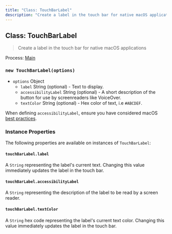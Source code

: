 ```yaml
---
title: "Class: TouchBarLabel"
description: "Create a label in the touch bar for native macOS applications"
---
```


## Class: TouchBarLabel

> Create a label in the touch bar for native macOS applications

Process: [Main](../glossary.md#main-process)

### `new TouchBarLabel(options)`

* `options` Object
  * `label` String (optional) - Text to display.
  * `accessibilityLabel` String (optional) - A short description of the button for use by screenreaders like VoiceOver.
  * `textColor` String (optional) - Hex color of text, i.e `#ABCDEF`.

When defining `accessibilityLabel`, ensure you have considered macOS [best practices](https://developer.apple.com/documentation/appkit/nsaccessibilitybutton/1524910-accessibilitylabel?language=objc).

### Instance Properties

The following properties are available on instances of `TouchBarLabel`:

#### `touchBarLabel.label`

A `String` representing the label's current text. Changing this value immediately updates the label in
the touch bar.

#### `touchBarLabel.accessibilityLabel`

A `String` representing the description of the label to be read by a screen reader.

#### `touchBarLabel.textColor`

A `String` hex code representing the label's current text color. Changing this value immediately updates the
label in the touch bar.
